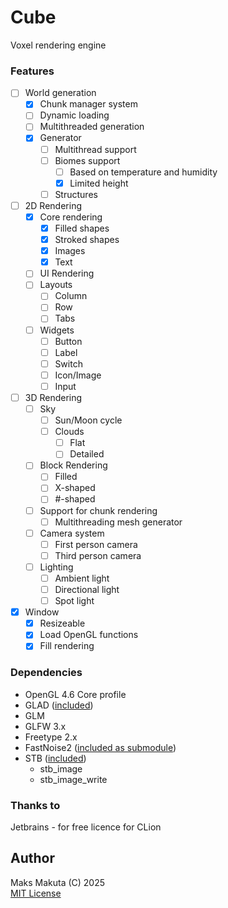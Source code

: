 # Cube

Voxel rendering engine 

### Features

- [ ] World generation
  - [X] Chunk manager system
  - [ ] Dynamic loading
  - [ ] Multithreaded generation
  - [X] Generator 
    - [ ] Multithread support
    - [ ] Biomes support
      - [ ] Based on temperature and humidity
      - [X] Limited height
    - [ ] Structures
- [ ] 2D Rendering
  - [X] Core rendering
    - [X] Filled shapes
    - [X] Stroked shapes
    - [X] Images
    - [X] Text
  - [ ] UI Rendering
  - [ ] Layouts
    - [ ] Column
    - [ ] Row
    - [ ] Tabs
  - [ ] Widgets
    - [ ] Button
    - [ ] Label
    - [ ] Switch
    - [ ] Icon/Image
    - [ ] Input
- [ ] 3D Rendering
  - [ ] Sky
    - [ ] Sun/Moon cycle
    - [ ] Clouds
      - [ ] Flat
      - [ ] Detailed
  - [ ] Block Rendering
    - [ ] Filled
    - [ ] X-shaped
    - [ ] #-shaped
  - [ ] Support for chunk rendering
    - [ ] Multithreading mesh generator
  - [ ] Camera system
    - [ ] First person camera
    - [ ] Third person camera
  - [ ] Lighting
    - [ ] Ambient light
    - [ ] Directional light
    - [ ] Spot light
- [x] Window
  - [x] Resizeable
  - [x] Load OpenGL functions
  - [x] Fill rendering

### Dependencies

 - OpenGL 4.6 Core profile
 - GLAD ([included](/libs/glad))
 - GLM
 - GLFW 3.x
 - Freetype 2.x
 - FastNoise2 ([included as submodule](/libs))
 - STB ([included](/libs/stb))
   - stb_image
   - stb_image_write

### Thanks to

 Jetbrains - for free licence for CLion

## Author

Maks Makuta (C) 2025  
[MIT License](license.md)
